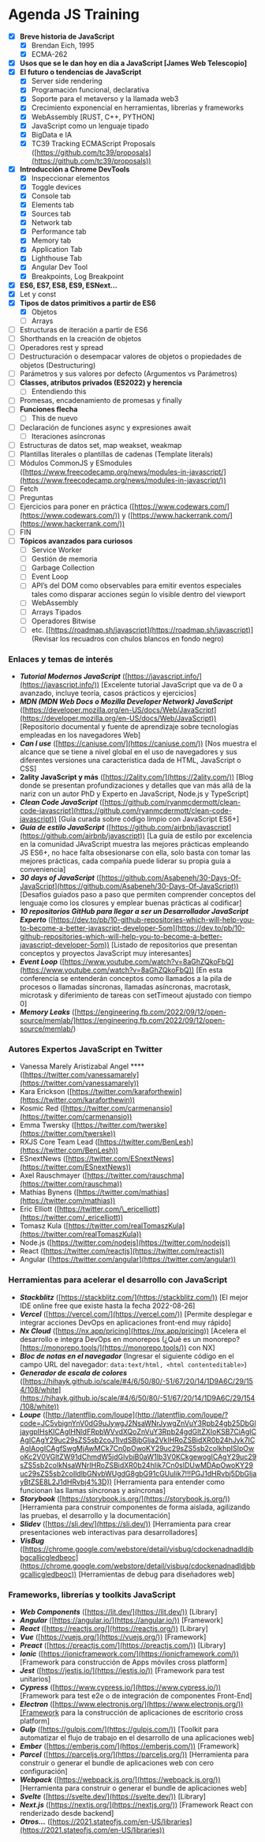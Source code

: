 # Agenda JS Training

- [x] **Breve historia de JavaScript**
  - [x] Brendan Eich, 1995
  - [x] ECMA-262
- [x] **Usos que se le dan hoy en día a JavaScript [James Web Telescopio]**
- [x] **El futuro o tendencias de JavaScript**
  - [x] Server side rendering
  - [x] Programación funcional, declarativa
  - [x] Soporte para el metaverso y la llamada web3
  - [x] Crecimiento exponencial en herramientas, librerías y frameworks
  - [x] WebAssembly [RUST, C++, PYTHON]
  - [x] JavaScript como un lenguaje tipado
  - [x] BigData e IA
  - [x] TC39 Tracking ECMAScript Proposals ([https://github.com/tc39/proposals](https://github.com/tc39/proposals))
- [x] **Introducción a Chrome DevTools**
  - [x] Inspeccionar elementos
  - [x] Toggle devices
  - [x] Console tab
  - [x] Elements tab
  - [x] Sources tab
  - [x] Network tab
  - [x] Performance tab
  - [x] Memory tab
  - [x] Application Tab
  - [x] Lighthouse Tab
  - [x] Angular Dev Tool
  - [x] Breakpoints, Log Breakpoint
- [x] **ES6, ES7, ES8, ES9, ESNext…**
- [x] Let y const
- [x] **Tipos de datos primitivos a partir de ES6**
  - [x] Objetos
  - [ ] Arrays
- [ ] Estructuras de iteración a partir de ES6
- [ ] Shorthands en la creación de objetos
- [ ] Operadores rest y spread
- [ ] Destructuración o desempacar valores de objetos o propiedades de objetos (Destructuring)
- [ ] Parámetros y sus valores por defecto (Argumentos vs Parámetros)
- [ ] **Classes, atributos privados (ES2022) y herencia**
  - [ ] Entendiendo this
- [ ] Promesas, encadenamiento de promesas y finally
- [ ] **Funciones flecha**
  - [ ] This de nuevo
- [ ] Declaración de funciones async y expresiones await
  - [ ] Iteraciones asíncronas
- [ ] Estructuras de datos set, map weakset, weakmap
- [ ] Plantillas literales o plantillas de cadenas (Template literals)
- [ ] Módulos CommonJS y ESmodules ([https://www.freecodecamp.org/news/modules-in-javascript/](https://www.freecodecamp.org/news/modules-in-javascript/))
- [ ] Fetch
- [ ] Preguntas
- [ ] Ejercicios para poner en práctica ([https://www.codewars.com/](https://www.codewars.com/)) y ([https://www.hackerrank.com/](https://www.hackerrank.com/))
- [ ] FIN
- [ ] **Tópicos avanzados para curiosos**
  - [ ] Service Worker
  - [ ] Gestión de memoria
  - [ ] Garbage Collection
  - [ ] Event Loop
  - [ ] API’s del DOM como observables para emitir eventos especiales tales como disparar acciones según lo visible dentro del viewport
  - [ ] WebAssembly
  - [ ] Arrays Tipados
  - [ ] Operadores Bitwise
  - [ ] etc. [[https://roadmap.sh/javascript](https://roadmap.sh/javascript)] (Revisar los recuadros con chulos blancos en fondo negro)

### Enlaces y temas de interés

- **_Tutorial Modernos JavaScript_** ([https://javascript.info/](https://javascript.info/)) [Excelente tutorial JavaScript que va de 0 a avanzado, incluye teoría, casos prácticos y ejercicios]
- **_MDN (MDN Web Docs o Mozilla Developer Network) JavaScript_** ([https://developer.mozilla.org/en-US/docs/Web/JavaScript](https://developer.mozilla.org/en-US/docs/Web/JavaScript)) [Repositorio documental y fuente de aprendizaje sobre tecnologías empleadas en los navegadores Web]
- **_Can I use_** ([https://caniuse.com/](https://caniuse.com/)) [Nos muestra el alcance que se tiene a nivel global en el uso de navegadores y sus diferentes versiones una característica dada de HTML, JavaScript o CSS]
- **2ality JavaScript y más** ([https://2ality.com/](https://2ality.com/)) [Blog donde se presentan profundizaciones y detalles que van más allá de la nariz con un autor PhD y Experto en JavaScript, Node.js y TypeScript]
- **_Clean Code JavaScript_** ([https://github.com/ryanmcdermott/clean-code-javascript](https://github.com/ryanmcdermott/clean-code-javascript)) [Guía curada sobre código limpio con JavaScript ES6+]
- **_Guía de estilo JavaScript_** ([https://github.com/airbnb/javascript](https://github.com/airbnb/javascript)) [La guía de estilo por excelencia en la comunidad JAvaScript muestra las mejores prácticas empleando JS ES6+, no hace falta obsesionarse con ella, solo basta con tomar las mejores prácticas, cada compañía puede liderar su propia guía a conveniencia]
- **_30 days of JavaScript_** ([https://github.com/Asabeneh/30-Days-Of-JavaScript](https://github.com/Asabeneh/30-Days-Of-JavaScript)) [Desafíos guiados paso a paso que permiten comprender conceptos del lenguaje como los closures y emplear buenas prácticas al codificar]
- **_10 repositorios GitHub para llegar a ser un Desarrollador JavaScript Experto_** ([https://dev.to/pb/10-github-repositories-which-will-help-you-to-become-a-better-javascript-developer-5om](https://dev.to/pb/10-github-repositories-which-will-help-you-to-become-a-better-javascript-developer-5om)) [Listado de repositorios que presentan conceptos y proyectos JavaScript muy interesantes]
- **_Event Loop_** ([https://www.youtube.com/watch?v=8aGhZQkoFbQ](https://www.youtube.com/watch?v=8aGhZQkoFbQ)) [En esta conferencia se entenderán conceptos como llamados a la pila de procesos o llamadas síncronas, llamadas asíncronas, macrotask, microtask y diferimiento de tareas con setTimeout ajustado con tiempo 0]
- **_Memory Leaks_** ([https://engineering.fb.com/2022/09/12/open-source/memlab/]https://engineering.fb.com/2022/09/12/open-source/memlab/)

### Autores Expertos JavaScript en Twitter

- Vanessa Marely Aristizabal Angel \*\*\*\*([https://twitter.com/vanessamarely](https://twitter.com/vanessamarely))
- Kara Erickson ([https://twitter.com/karaforthewin](https://twitter.com/karaforthewin))
- Kosmic Red ([https://twitter.com/carmenansio](https://twitter.com/carmenansio))
- Emma Twersky ([https://twitter.com/twerske](https://twitter.com/twerske))
- RXJS Core Team Lead ([https://twitter.com/BenLesh](https://twitter.com/BenLesh))
- ESnextNews ([https://twitter.com/ESnextNews](https://twitter.com/ESnextNews))
- Axel Rauschmayer ([https://twitter.com/rauschma](https://twitter.com/rauschma))
- Mathias Bynens ([https://twitter.com/mathias](https://twitter.com/mathias))
- Eric Elliott ([https://twitter.com/\_ericelliott](https://twitter.com/_ericelliott))
- Tomasz Kula ([https://twitter.com/realTomaszKula](https://twitter.com/realTomaszKula))
- Node.js ([https://twitter.com/nodejs](https://twitter.com/nodejs))
- React ([https://twitter.com/reactjs](https://twitter.com/reactjs))
- Angular ([https://twitter.com/angular](https://twitter.com/angular))

### Herramientas para acelerar el desarrollo con JavaScript

- **_Stackblitz_** ([https://stackblitz.com/](https://stackblitz.com/)) [El mejor IDE online free que existe hasta la fecha 2022-08-26]
- **_Vercel_** ([https://vercel.com/](https://vercel.com/)) [Permite desplegar e integrar acciones DevOps en aplicaciones front-end muy rápido]
- **_Nx Cloud_** ([https://nx.app/pricing](https://nx.app/pricing)) [Acelera el desarrollo e integra DevOps en monorepos (¿Qué es un monorepo? [https://monorepo.tools/](https://monorepo.tools/)) con NX]
- **_Bloc de notas en el navegador_** (Ingresar el siguiente código en el campo URL del navegador: `data:text/html, <html contenteditable>`)
- **_Generador de escala de colores_** ([https://hihayk.github.io/scale/#4/6/50/80/-51/67/20/14/1D9A6C/29/154/108/white](https://hihayk.github.io/scale/#4/6/50/80/-51/67/20/14/1D9A6C/29/154/108/white))
- **_Loupe_** ([http://latentflip.com/loupe](http://latentflip.com/loupe/?code=JC5vbignYnV0dG9uJywgJ2NsaWNrJywgZnVuY3Rpb24gb25DbGljaygpIHsKICAgIHNldFRpbWVvdXQoZnVuY3Rpb24gdGltZXIoKSB7CiAgICAgICAgY29uc29sZS5sb2coJ1lvdSBjbGlja2VkIHRoZSBidXR0b24hJyk7ICAgIAogICAgfSwgMjAwMCk7Cn0pOwoKY29uc29sZS5sb2coIkhpISIpOwoKc2V0VGltZW91dChmdW5jdGlvbiB0aW1lb3V0KCkgewogICAgY29uc29sZS5sb2coIkNsaWNrIHRoZSBidXR0b24hIik7Cn0sIDUwMDApOwoKY29uc29sZS5sb2coIldlbGNvbWUgdG8gbG91cGUuIik7!!!PGJ1dHRvbj5DbGljayBtZSE8L2J1dHRvbj4%3D)) [Herramienta para entender como funcionan las llamas síncronas y asíncronas]
- **_Storybook_** ([https://storybook.js.org/](https://storybook.js.org/)) [Herramienta para construir componentes de forma aislada, agilizando las pruebas, el desarrollo y la documentación]
- **_Slidev_** ([https://sli.dev/](https://sli.dev/)) [Herramienta para crear presentaciones web interactivas para desarrolladores]
- **_VisBug_** ([https://chrome.google.com/webstore/detail/visbug/cdockenadnadldjbbgcallicgledbeoc](https://chrome.google.com/webstore/detail/visbug/cdockenadnadldjbbgcallicgledbeoc)) [Herramientas de debug para diseñadores web]

### Frameworks, librerías y toolkits JavaScript

- **_Web Components_** ([https://lit.dev/](https://lit.dev/)) [Library]
- **_Angular_** ([https://angular.io/](https://angular.io/)) [Framework]
- **_React_** ([https://reactjs.org/](https://reactjs.org/)) [Library]
- **_Vue_** ([https://vuejs.org/](https://vuejs.org/)) [Framework]
- **_Preact_** ([https://preactjs.com/](https://preactjs.com/)) [Library]
- **_Ionic_** ([https://ionicframework.com/](https://ionicframework.com/)) [Framework para construcción de Apps móviles cross platform]
- **_Jest_** ([https://jestjs.io/](https://jestjs.io/)) [Framework para test unitarios]
- **_Cypress_** ([https://www.cypress.io/](https://www.cypress.io/)) [Framework para test e2e o de integración de componentes Front-End]
- **_Electron_** ([https://www.electronjs.org/](https://www.electronjs.org/))[Framework para la construcción de aplicaciones de escritorio cross platform]
- **_Gulp_** ([https://gulpjs.com/](https://gulpjs.com/)) [Toolkit para automatizar el flujo de trabajo en el desarrollo de una aplicaciones web]
- **_Ember_** ([https://emberjs.com/](https://emberjs.com/)) [Framework]
- **_Parcel_** ([https://parceljs.org/](https://parceljs.org/)) [Herramienta para construir o generar el bundle de aplicaciones web con cero configuración]
- **_Webpack_** ([https://webpack.js.org/](https://webpack.js.org/)) [Herramienta para construir o generar el bundle de aplicaciones web]
- **_Svelte_** ([https://svelte.dev/](https://svelte.dev/)) [Library]
- **_Next.js_** ([https://nextjs.org/](https://nextjs.org/)) [Framework React con renderizado desde backend]
- **_Otros…_** ([https://2021.stateofjs.com/en-US/libraries](https://2021.stateofjs.com/en-US/libraries))
